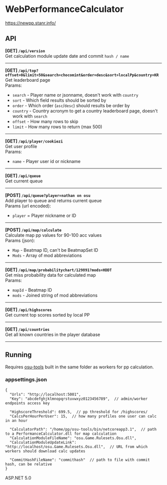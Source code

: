 # WebPerformanceCalculator
https://newpp.stanr.info/

## API
**[GET] `/api/version`**  
Get calculation module update date and commit `hash / name` 

---
**[GET] `/api/top?offset=0&limit=50&search=chocomint&order=desc&sort=localPp&country=KR`**  
Get leaderboard page  
Params:
* `search` - Player name or jsonname, doesn't work with `country`
* `sort` - Which field results should be sorted by
* `order` - Which order (`asc`/`desc`) should results be order by
* `country` - Country acronym to get a country leaderboard page, doesn't work with `search`
* `offset` - How many rows to skip
* `limit` - How many rows to return (max 500)  

---
**[GET] `/api/player/cookiezi`**  
Get user profile  
Params:
* `name` - Player user id or nickname 

---
**[GET] `/api/queue`**  
Get current queue  

---
**[POST] `/api/queue?player=nathan on osu`**  
Add player to queue and returns current queue  
Params (url encoded):
* `player` = Player nickname or ID  

---
**[POST] `/api/map/calculate`**  
Calculate map pp values for 90-100 acc values  
Params (json):
* `Map` - Beatmap ID, can't be BeatmapSet ID
* `Mods` - Array of mod abbreviations

---
**[GET] `/api/map/probabilitychart/129891?mods=HDDT`**  
Get miss probability data for calculated map  
Params:
* `mapId` - Beatmap ID
* `mods` - Joined string of mod abbreviations

---
**[GET] `/api/highscores`**  
Get current top scores sorted by local PP

---
**[GET] `/api/countries`**  
Get all known countries in the player database  

---

## Running
Requires [osu-tools](https://github.com/stanriders/osu-tools) built in the same folder as workers for pp calculation.  

### appsettings.json
```
{
  "Urls": "http://localhost:5001",
  "Key": "abcdefghjklmnopqrstuvwxyz0123456789",  // admin/worker endpoints access key

  "HighscoreThreshold": 699.5,  // pp threshold for /highscores/
  "CalcsPerHourPerUser": 15,  // how many profiles one user can calc in an hour

  "CalculatorPath": "/home/pp/osu-tools/bin/netcoreapp3.1",  // path to a PerformanceCalculator.dll for map calculation
  "CalculationModuleFileName": "osu.Game.Rulesets.Osu.dll",
  "CalculationModuleUpdateLink": "http://localhost/osu.Game.Rulesets.Osu.dll",  // URL from which workers should download calc updates

  "CommitHashFileName": "commithash"  // path to file with commit hash, can be relative
}

```
  
ASP.NET 5.0

